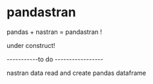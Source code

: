 # pandastran
pandas + nastran = pandastran !

under construct!

-----------to do -----------------

nastran data read and create pandas dataframe
